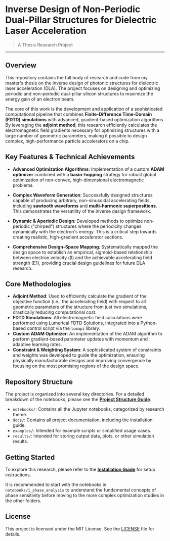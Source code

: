 # Inverse Design of Non-Periodic Dual-Pillar Structures for Dielectric Laser Acceleration
> A Thesis Research Project

---

## Overview

This repository contains the full body of research and code from my master's thesis on the inverse design of photonic structures for dielectric laser acceleration (DLA). The project focuses on designing and optimizing periodic and non-periodic dual-pillar silicon structures to maximize the energy gain of an electron beam.

The core of this work is the development and application of a sophisticated computational pipeline that combines **Finite-Difference Time-Domain (FDTD) simulations** with advanced, gradient-based optimization algorithms. By leveraging the **adjoint method**, this research efficiently calculates the electromagnetic field gradients necessary for optimizing structures with a large number of geometric parameters, making it possible to design complex, high-performance particle accelerators on a chip.

## Key Features & Technical Achievements

-   **Advanced Optimization Algorithms**: Implementation of a custom **ADAM optimizer** combined with a **basin-hopping** strategy for robust global optimization of non-convex, high-dimensional electromagnetic problems.

-   **Complex Waveform Generation**: Successfully designed structures capable of producing arbitrary, non-sinusoidal accelerating fields, including **sawtooth waveforms** and **multi-harmonic superpositions**. This demonstrates the versatility of the inverse design framework.

-   **Dynamic & Aperiodic Design**: Developed methods to optimize non-periodic ("chirped") structures where the periodicity changes dynamically with the electron's energy. This is a critical step towards creating realistic, high-gradient accelerator sections.

-   **Comprehensive Design-Space Mapping**: Systematically mapped the design space to establish an empirical, sigmoid-based relationship between electron velocity (β) and the achievable accelerating field strength (E1), providing crucial design guidelines for future DLA research.

## Core Methodologies

-   **Adjoint Method**: Used to efficiently calculate the gradient of the objective function (i.e., the accelerating field) with respect to all geometric parameters of the structure from just two simulations, drastically reducing computational cost.
-   **FDTD Simulations**: All electromagnetic field calculations were performed using Lumerical FDTD Solutions, integrated into a Python-based control script via the `lumapi` library.
-   **Custom ADAM Optimizer**: An implementation of the ADAM algorithm to perform gradient-based parameter updates with momentum and adaptive learning rates.
-   **Constraint & Weighting System**: A sophisticated system of constraints and weights was developed to guide the optimization, ensuring physically manufacturable designs and improving convergence by focusing on the most promising regions of the design space.

## Repository Structure

The project is organized into several key directories. For a detailed breakdown of the notebooks, please see the **[Project Structure Guide](docs/PROJECT_STRUCTURE.md)**.

-   `notebooks/`: Contains all the Jupyter notebooks, categorized by research theme.
-   `docs/`: Contains all project documentation, including the installation guide.
-   `examples/`: Intended for example scripts or simplified usage cases.
-   `results/`: Intended for storing output data, plots, or other simulation results.

## Getting Started

To explore this research, please refer to the **[Installation Guide](docs/INSTALLATION.md)** for setup instructions.

It is recommended to start with the notebooks in `notebooks/1_phase_analysis` to understand the fundamental concepts of phase sensitivity before moving to the more complex optimization studies in the other folders.

## License

This project is licensed under the MIT License. See the [LICENSE](LICENSE) file for details. 